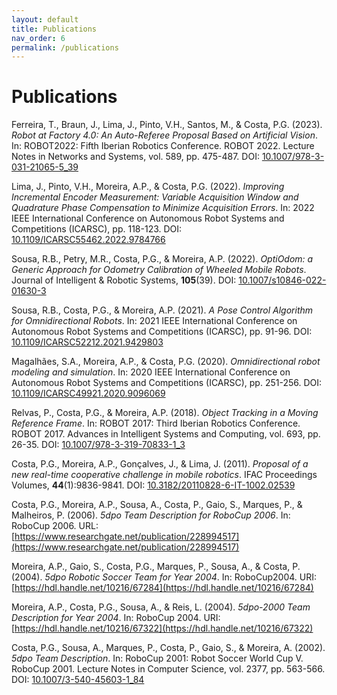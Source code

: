 ```yaml
---
layout: default
title: Publications
nav_order: 6
permalink: /publications
---
```


# Publications

Ferreira, T., Braun, J., Lima, J., Pinto, V.H., Santos, M., & Costa, P.G. (2023).
_Robot at Factory 4.0: An Auto-Referee Proposal Based on Artificial Vision_.
In: ROBOT2022: Fifth Iberian Robotics Conference. ROBOT 2022. Lecture Notes in
Networks and Systems, vol. 589, pp. 475-487.
DOI: [10.1007/978-3-031-21065-5_39](https://doi.org/10.1007/978-3-031-21065-5_39)

Lima, J., Pinto, V.H., Moreira, A.P., & Costa, P.G. (2022).
_Improving Incremental Encoder Measurement: Variable Acquisition Window and_
_Quadrature Phase Compensation to Minimize Acquisition Errors_.
In: 2022 IEEE International Conference on Autonomous Robot Systems and
Competitions (ICARSC), pp. 118-123.
DOI: [10.1109/ICARSC55462.2022.9784766](https://doi.org/10.1109/ICARSC55462.2022.9784766)

Sousa, R.B., Petry, M.R., Costa, P.G., & Moreira, A.P. (2022).
_OptiOdom: a Generic Approach for Odometry Calibration of Wheeled Mobile Robots_.
Journal of Intelligent & Robotic Systems, **105**(39).
DOI: [10.1007/s10846-022-01630-3](https://doi.org/10.1007/s10846-022-01630-3)

Sousa, R.B., Costa, P.G., & Moreira, A.P. (2021).
_A Pose Control Algorithm for Omnidirectional Robots_.
In: 2021 IEEE International Conference on Autonomous Robot Systems and
Competitions (ICARSC), pp. 91-96.
DOI: [10.1109/ICARSC52212.2021.9429803](https://doi.org/10.1109/ICARSC52212.2021.9429803)

Magalhães, S.A., Moreira, A.P., & Costa, P.G. (2020).
_Omnidirectional robot modeling and simulation_.
In: 2020 IEEE International Conference on Autonomous Robot Systems and
Competitions (ICARSC), pp. 251-256.
DOI: [10.1109/ICARSC49921.2020.9096069](https://doi.org/10.1109/ICARSC49921.2020.9096069)

Relvas, P., Costa, P.G., & Moreira, A.P. (2018).
_Object Tracking in a Moving Reference Frame_.
In: ROBOT 2017: Third Iberian Robotics Conference. ROBOT 2017. Advances in
Intelligent Systems and Computing, vol. 693, pp. 26-35.
DOI: [10.1007/978-3-319-70833-1_3](https://doi.org/10.1007/978-3-319-70833-1_3)

Costa, P.G., Moreira, A.P., Gonçalves, J., & Lima, J. (2011).
_Proposal of a new real-time cooperative challenge in mobile robotics_.
IFAC Proceedings Volumes, **44**(1):9836-9841.
DOI: [10.3182/20110828-6-IT-1002.02539](https://doi.org/10.3182/20110828-6-IT-1002.02539)

Costa, P.G., Moreira, A.P., Sousa, A., Costa, P., Gaio, S., Marques, P., &
Malheiros, P. (2006).
_5dpo Team Description for RoboCup 2006_.
In: RoboCup 2006.
URL: [https://www.researchgate.net/publication/228994517](https://www.researchgate.net/publication/228994517)

Moreira, A.P., Gaio, S., Costa, P.G., Marques, P., Sousa, A., & Costa, P.
(2004).
_5dpo Robotic Soccer Team for Year 2004_.
In: RoboCup2004.
URI: [https://hdl.handle.net/10216/67284](https://hdl.handle.net/10216/67284)

Moreira, A.P., Costa, P.G., Sousa, A., & Reis, L. (2004).
_5dpo-2000 Team Description for Year 2004_.
In: RoboCup 2004.
URI: [https://hdl.handle.net/10216/67322](https://hdl.handle.net/10216/67322)

Costa, P.G., Sousa, A., Marques, P., Costa, P., Gaio, S., & Moreira, A. (2002).
_5dpo Team Description_.
In: RoboCup 2001: Robot Soccer World Cup V. RoboCup 2001. Lecture Notes in
Computer Science, vol. 2377, pp. 563-566.
DOI: [10.1007/3-540-45603-1_84](https://doi.org/10.1007/3-540-45603-1_84)
